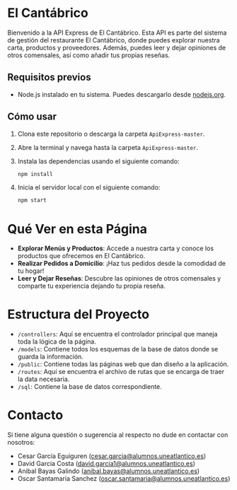 # El Cantábrico

Bienvenido a la API Express de El Cantábrico. Esta API es parte del sistema de gestión del restaurante El Cantábrico, donde puedes explorar nuestra carta, productos y proveedores. Además, puedes leer y dejar opiniones de otros comensales, así como añadir tus propias reseñas.

## Requisitos previos
- Node.js instalado en tu sistema. Puedes descargarlo desde [nodejs.org](https://nodejs.org/).

## Cómo usar

1. Clona este repositorio o descarga la carpeta `ApiExpress-master`.
2. Abre la terminal y navega hasta la carpeta `ApiExpress-master`.
3. Instala las dependencias usando el siguiente comando:

   ```bash
   npm install

4. Inicia el servidor local con el siguiente comando:

   ````bash
   npm start

# Qué Ver en esta Página

- **Explorar Menús y Productos**: Accede a nuestra carta y conoce los productos que ofrecemos en El Cantábrico.
- **Realizar Pedidos a Domicilio**: ¡Haz tus pedidos desde la comodidad de tu hogar!
- **Leer y Dejar Reseñas**: Descubre las opiniones de otros comensales y comparte tu experiencia dejando tu propia reseña.

# Estructura del Proyecto

- `/controllers`: Aquí se encuentra el controlador principal que maneja toda la lógica de la página.
- `/models`: Contiene todos los esquemas de la base de datos donde se guarda la información.
- `/public`: Contiene todas las páginas web que dan diseño a la aplicación.
- `/routes`: Aquí se encuentra el archivo de rutas que se encarga de traer la data necesaria.
- `/sql`: Contiene la base de datos correspondiente.

# Contacto
Si tiene alguna questión o sugerencia al respecto no dude en contactar con nosotros:
- Cesar García Eguiguren (cesar.garcia@alumnos.uneatlantico.es)
- David Garcia Costa (david.garcia1@alumnos.uneatlantico.es)
- Anibal Bayas Galindo (anibal.bayas@alumnos.uneatlantico.es)
- Oscar Santamaria Sanchez (oscar.santamaria@alumnos.uneatlantico.es)
